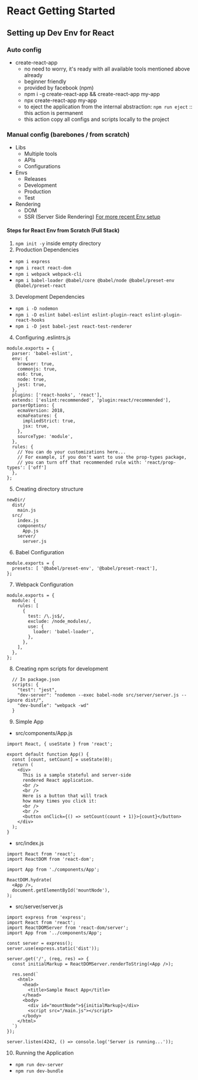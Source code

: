 # React Getting Started

## Setting up Dev Env for React

### Auto config

- create-react-app
  - no need to worry, it's ready with all available
    tools mentioned above already
  - beginner friendly
  - provided by facebook (npm)
  - npm i -g create-react-app && create-react-app my-app
  - npx create-react-app my-app
  - to eject the application from the internal abstraction:
    `npm run eject` :: this action is permanent
  - this action copy all configs and scripts locally to the project

### Manual config (barebones / from scratch)

- Libs
  - Multiple tools
  - APIs
  - Configurations
- Envs
  - Releases
  - Development
  - Production
  - Test
- Rendering
  - DOM
  - SSR (Server Side Rendering)
    [For more recent Env setup](https://jscomplete.com/reactful)

#### Steps for React Env from Scratch (Full Stack)

1. `npm init -y` inside empty directory
2. Production Dependencies

- `npm i express`
- `npm i react react-dom`
- `npm i webpack webpack-cli`
- `npm i babel-loader @babel/core @babel/node @babel/preset-env @babel/preset-react`

3. Development Dependencies

- `npm i -D nodemon`
- `npm i -D eslint babel-eslint eslint-plugin-react eslint-plugin-react-hooks`
- `npm i -D jest babel-jest react-test-renderer`

4. Configuring .eslintrs.js
```
module.exports = {
  parser: 'babel-eslint',
  env: {
    browser: true,
    commonjs: true,
    es6: true,
    node: true,
    jest: true,
  },
  plugins: ['react-hooks', 'react'],
  extends: ['eslint:recommended', 'plugin:react/recommended'],
  parserOptions: {
    ecmaVersion: 2018,
    ecmaFeatures: {
      impliedStrict: true,
      jsx: true,
    },
    sourceType: 'module',
  },
  rules: {
    // You can do your customizations here...
    // For example, if you don't want to use the prop-types package,
    // you can turn off that recommended rule with: 'react/prop-types': ['off']
  },
};
```

5. Creating directory structure

```
newDir/
  dist/
    main.js
  src/
    index.js
    components/
      App.js
    server/
      server.js
```

6. Babel Configuration

```
module.exports = {
  presets: [ '@babel/preset-env', '@babel/preset-react'],
};
```

7. Webpack Configuration

```
module.exports = {
  module: {
    rules: [
      {
        test: /\.js$/,
        exclude: /node_modules/,
        use: {
          loader: 'babel-loader',
        },
      },
    ],
  },
};
```
8. Creating npm scripts for development

```
  // In package.json
  scripts: {
    "test": "jest",
    "dev-server": "nodemon --exec babel-node src/server/server.js --ignore dist/",
    "dev-bundle": "webpack -wd"
  }
```

9. Simple App

  - src/components/App.js
```
import React, { useState } from 'react';

export default function App() {
  const [count, setCount] = useState(0);
  return (
    <div>
      This is a sample stateful and server-side
      rendered React application.
      <br />
      <br />
      Here is a button that will track
      how many times you click it:
      <br />
      <br />
      <button onClick={() => setCount(count + 1)}>{count}</button>
    </div>
  );
}
```

  - src/index.js
```
import React from 'react';
import ReactDOM from 'react-dom';

import App from './components/App';

ReactDOM.hydrate(
  <App />,
  document.getElementById('mountNode'),
);
```
  - src/server/server.js
```
import express from 'express';
import React from 'react';
import ReactDOMServer from 'react-dom/server';
import App from '../components/App';

const server = express();
server.use(express.static('dist'));

server.get('/', (req, res) => {
  const initialMarkup = ReactDOMServer.renderToString(<App />);

  res.send(`
    <html>
      <head>
        <title>Sample React App</title>
      </head>
      <body>
        <div id="mountNode">${initialMarkup}</div>
        <script src="/main.js"></script>
      </body>
    </html>
  `)
});

server.listen(4242, () => console.log('Server is running...'));
```

10. Running the Application
  - `npm run dev-server`
  - `npm run dev-bundle`